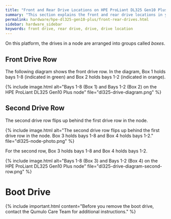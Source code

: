 ```yaml
---
title: "Front and Rear Drive Locations on HPE ProLiant DL325 Gen10 Plus Nodes"
summary: "This section explains the front and rear drive locations in your HPE ProLiant DL325 Gen10 Plus node."
permalink: hardware/hpe-dl325-gen10-plus/front-rear-drives.html
sidebar: hardware_sidebar
keywords: front drive, rear drive, drive, drive location
---
```


On this platform, the drives in a node are arranged into groups called _boxes_.

## Front Drive Row
The following diagram shows the front drive row. In the diagram, Box 1 holds bays 1-8 (indicated in green) and Box 2 holds bays 1-2 (indicated in orange).

{% include image.html alt="Bays 1-8 (Box 1) and Bays 1-2 (Box 2) on the HPE ProLiant DL325 Gen10 Plus node" file="dl325-drive-diagram.png" %}

## Second Drive Row
The second drive row flips up behind the first drive row in the node.

{% include image.html alt="The second drive row flips up behind the first drive row in the node. Box 3 holds bays 1-8 and Box 4 holds bays 1-2." file="dl325-node-photo.png" %}<br>

For the second row, Box 3 holds bays 1-8 and Box 4 holds bays 1-2.

{% include image.html alt="Bays 1-8 (Box 3) and Bays 1-2 (Box 4) on the HPE ProLiant DL325 Gen10 Plus node" file="dl325-drive-diagram-second-row.png" %}

# Boot Drive

{% include important.html content="Before you remove the boot drive, contact the Qumulo Care Team for additional instructions." %}
